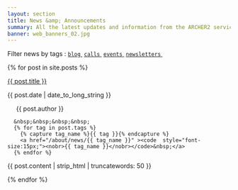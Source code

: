 ```yaml
---
layout: section
title: News &amp; Announcements
summary: All the latest updates and information from the ARCHER2 service.
banner: web_banners_02.jpg
---
```


Filter news by tags :  <a href="/about/news/blog"><code class="highligher-rouge"><nobr>blog</nobr></code>&nbsp;</a>        <a href="/about/news/calls"><code class="highligher-rouge"><nobr>calls</nobr></code>&nbsp;</a>        <a href="/about/news/events"><code class="highligher-rouge"><nobr>events</nobr></code>&nbsp;</a>        <a href="/about/news/newsletters"><code class="highligher-rouge"><nobr>newsletters</nobr></code>&nbsp;</a>     <!--   <a href="/about/news/"><code class="highligher-rouge"><nobr>show all</nobr></code>&nbsp;</a>   -->


{% for post in site.posts %}
<div class="post-area">
  <a href="{{ post.url | prepend: site.baseurl }}" class="bold">{{ post.title }}</a>
  <p class="post-date">{{ post.date | date_to_long_string }}

  &nbsp;&nbsp;&nbsp;&nbsp;
  {{ post.author }}

      &nbsp;&nbsp;&nbsp;&nbsp;
      {% for tag in post.tags %}
        {% capture tag_name %}{{ tag }}{% endcapture %}
        <a href="/about/news/{{ tag_name }}" ><code  style="font-size:15px;"><nobr>{{ tag_name }}</nobr></code>&nbsp;</a>
      {% endfor %}         
  </p>

  <p>
    {{ post.content | strip_html | truncatewords: 50 }}
  </p>
</div>
{% endfor %}





